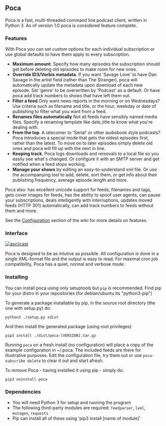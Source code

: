 ## Poca
Poca is a fast, multi-threaded command line podcast client, written in Python 3.
As of version 1.0 poca is considered feature complete.

### Features
With Poca you can set custom options for each individual subscription or use
global defaults to have them apply to every subscription.

 * **Maximum amount**. Specify how many episodes the subscription should get 
   before deleting old episodes to make room for new ones.
 * **Override ID3/Vorbis metadata**. If you want 'Savage Love' to have Dan 
   Savage in the artist field (rather than The Stranger), poca will 
   automatically update the metadata upon download of each new episode. Set
   'genre' to be overwritten by 'Podcast' as a default. Or have poca add track
   numbers to shows that have left them out.
 * **Filter a feed** Only want news reports in the morning or on Wednesdays? 
   Use criteria such as filename and title, or the hour, weekday or date of 
   publishing to filter what you want from a feed.
 * **Renames files automatically** Not all feeds have sensibly named media 
   files. Specify a renaming template like date_title to know what you're
   dealing with.
 * **From the top**. A latecomer to 'Serial' or other audiobook style podcasts?
   Poca introduces a special mode that gets the oldest episodes first, rather 
   than the latest. To move on to later episodes simply delete old ones and 
   poca will fill up with the next in line.
 * **Keeping track**. Poca logs downloads and removals to a local file so you
   easily see what's changed. Or configure it with an SMTP server and get
   notified when a feed stops working.
 * **Manage your shows** by editing an easy-to-understand xml file. Or use
   the accompanying tool to add, delete, sort them, or get info about their
   publishing frequency, average episode length and more.

Poca also: has excellent unicode support for feeds, filenames and tags, gets 
cover images for feeds, has the ability to spoof user agents, can pause your
subscriptions, deals intelligently with interruptions, updates moved feeds
(HTTP 301) automatically, can add track numbers to feeds without them and more.

See the [Configuration](https://github.com/brokkr/poca/wiki/Configuration) 
section of the wiki for more details on features.

### Interface
[![asciicast](https://asciinema.org/a/pONMnNfk3TcqYolnz0y1kC3jG.png)](https://asciinema.org/a/pONMnNfk3TcqYolnz0y1kC3jG)

Poca is designed to be as intutive as possible. All configuration is done in 
a single XML-format file and the output is easy to read. For maximal cron job 
compatibility, Poca has a quiet, normal and verbose mode.

### Installing
You can install poca using only setuptools but `pip` is recommended. Find pip 
for your distro in your repositories (for debian/ubuntu its "python3-pip")

To generate a package installable by pip, in the source root directory (the 
one with setup.py) do:

    python3 ./setup.py sdist

And then install the generated package (using root privileges)

    pip3 install ./dist/poca-[VERSION].tar.gz

Running `poca` on a fresh install (no configuration) will place a copy of the 
example configuration in ~/.poca. The included feeds are there for illustrative
purposes. Edit the configuration file, try them out or use `poca-subscribe
delete` to clear it out and start afresh.

To remove Poca - having installed it using pip - simply do:

    pip3 uninstall poca

### Dependencies
 * You will need Python 3 for setup and running the program
 * The following third-party modules are required: `feedparser`, `lxml`, `mutagen`, `requests`
 * Pip can install all of these using 'pip3 install [name of module]'
